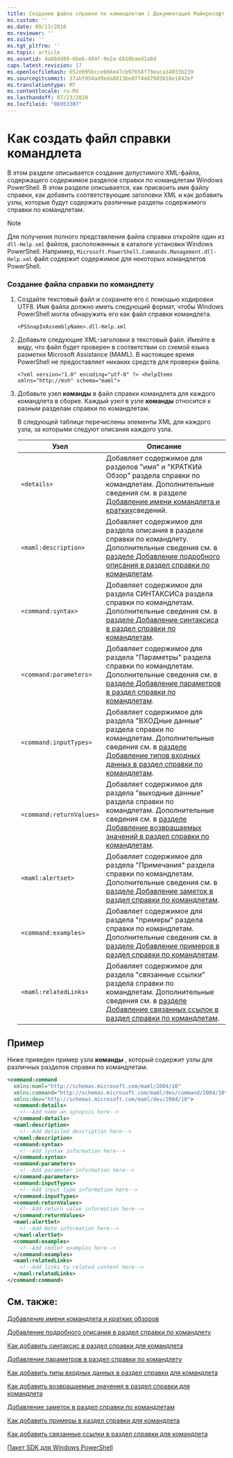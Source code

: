 ```yaml
---
title: Создание файла справки по командлетам | Документация Майкрософт
ms.custom: ''
ms.date: 09/13/2016
ms.reviewer: ''
ms.suite: ''
ms.tgt_pltfrm: ''
ms.topic: article
ms.assetid: 4a88dd89-6beb-494f-9e2a-6b10baed1a8d
caps.latest.revision: 17
ms.openlocfilehash: 652e095bcce606e47cb97658f79eaca34033b239
ms.sourcegitcommit: 37abf054ad9eda8813be8ff4487803b10e1842ef
ms.translationtype: MT
ms.contentlocale: ru-RU
ms.lasthandoff: 07/23/2020
ms.locfileid: "86953307"
---
```

# <a name="how-to-create-the-cmdlet-help-file"></a>Как создать файл справки командлета

В этом разделе описывается создание допустимого XML-файла, содержащего содержимое разделов справки по командлетам Windows PowerShell. В этом разделе описывается, как присвоить имя файлу справки, как добавить соответствующие заголовки XML и как добавить узлы, которые будут содержать различные разделы содержимого справки по командлетам.

> [!NOTE]
> Для получения полного представления файла справки откройте один из `dll-Help.xml` файлов, расположенных в каталоге установки Windows PowerShell. Например, `Microsoft.PowerShell.Commands.Management.dll-Help.xml` файл содержит содержимое для некоторых командлетов PowerShell.

### <a name="how-to-create-a-cmdlet-help-file"></a>Создание файла справки по командлету

1. Создайте текстовый файл и сохраните его с помощью кодировки UTF8. Имя файла должно иметь следующий формат, чтобы Windows PowerShell могла обнаружить его как файл справки командлета.

   `<PSSnapInAssemblyName>.dll-Help.xml`

1. Добавьте следующие XML-заголовки в текстовый файл. Имейте в виду, что файл будет проверен в соответствии со схемой языка разметки Microsoft Assistance (MAML). В настоящее время PowerShell не предоставляет никаких средств для проверки файла.

   `<?xml version="1.0" encoding="utf-8" ?> <helpItems xmlns="http://msh" schema="maml">`

1. Добавьте узел **команды** в файл справки командлета для каждого командлета в сборке. Каждый узел в узле **команды** относится к разным разделам справки по командлетам.

   В следующей таблице перечислены элементы XML для каждого узла, за которыми следуют описания каждого узла.

   |           Узел           |                                                                                                     Описание                                                                                                     |
   | ------------------------ | ------------------------------------------------------------------------------------------------------------------------------------------------------------------------------------------------------------------- |
   | `<details>`              | Добавляет содержимое для разделов "имя" и "КРАТКИй Обзор" раздела справки по командлетам. Дополнительные сведения см. в разделе [Добавление имени командлета и кратких](./how-to-add-the-cmdlet-name-and-synopsis-to-a-cmdlet-help-topic.md)сведений. |
   | `<maml:description>`     | Добавляет содержимое для раздела описания в разделе справки по командлету. Дополнительные сведения см. в [разделе Добавление подробного описания в раздел справки по командлетам](./how-to-add-a-cmdlet-description.md).                    |
   | `<command:syntax>`       | Добавляет содержимое для раздела СИНТАКСИСа раздела справки по командлетам. Дополнительные сведения см. в [разделе Добавление синтаксиса в раздел справки по командлетам](./how-to-add-syntax-to-a-cmdlet-help-topic.md).                                  |
   | `<command:parameters>`   | Добавляет содержимое для раздела "Параметры" раздела справки по командлетам. Дополнительные сведения см. в [разделе Добавление параметров в раздел справки по командлетам](./how-to-add-parameter-information.md).                                  |
   | `<command:inputTypes>`   | Добавляет содержимое для раздела "ВХОДные данные" раздела справки по командлетам. Дополнительные сведения см. в [разделе Добавление типов входных данных в раздел справки по командлетам](./how-to-add-input-types-to-a-cmdlet-help-topic.md).                        |
   | `<command:returnValues>` | Добавляет содержимое для раздела "выходные данные" раздела справки по командлетам. Дополнительные сведения см. в [разделе Добавление возвращаемых значений в раздел справки по командлетам](./how-to-add-return-values-to-a-cmdlet-help-topic.md).                   |
   | `<maml:alertset>`        | Добавляет содержимое для раздела "Примечания" раздела справки по командлетам. Дополнительные сведения см. в [разделе Добавление заметок в раздел справки по командлетам](./how-to-add-notes-to-a-cmdlet-help-topic.md).                                      |
   | `<command:examples>`     | Добавляет содержимое для раздела "примеры" раздела справки по командлетам. Дополнительные сведения см. в [разделе Добавление примеров в раздел справки по командлетам](./how-to-add-examples-to-a-cmdlet-help-topic.md).                            |
   | `<maml:relatedLinks>`    | Добавляет содержимое для раздела "связанные ссылки" раздела справки по командлетам. Дополнительные сведения см. в [разделе Добавление связанных ссылок в раздел справки по командлетам](./how-to-add-related-links-to-a-cmdlet-help-topic.md).             |

## <a name="example"></a>Пример

 Ниже приведен пример узла **команды** , который содержит узлы для различных разделов справки по командлетам.

```xml
<command:command
  xmlns:maml="http://schemas.microsoft.com/maml/2004/10"
  xmlns:command="http://schemas.microsoft.com/maml/dev/command/2004/10"
  xmlns:dev="http://schemas.microsoft.com/maml/dev/2004/10">
  <command:details>
    <!--Add name an synopsis here-->
  </command:details>
  <maml:description>
    <!--Add detailed description here-->
  </maml:description>
  <command:syntax>
    <!--Add syntax information here-->
  </command:syntax>
  <command:parameters>
    <!--Add parameter information here-->
  </command:parameters>
  <command:inputTypes>
    <!--Add input type information here-->
  </command:inputTypes>
  <command:returnValues>
    <!--Add return value information here-->
  </command:returnValues>
  <maml:alertSet>
    <!--Add Note information here-->
  </maml:alertSet>
  <command:examples>
    <!--Add cmdlet examples here-->
  </command:examples>
  <maml:relatedLinks>
    <!--Add links to related content here-->
  </maml:relatedLinks>
</command:command>
```

## <a name="see-also"></a>См. также:

 [Добавление имени командлета и кратких обзоров](./how-to-add-the-cmdlet-name-and-synopsis-to-a-cmdlet-help-topic.md)

 [Добавление подробного описания в раздел справки по командлету](./how-to-add-a-cmdlet-description.md)

 [Как добавить синтаксис в раздел справки для командлета](./how-to-add-syntax-to-a-cmdlet-help-topic.md)

 [Добавление параметров в раздел справки по командлету](./how-to-add-parameter-information.md)

 [Как добавить типы входных данных в раздел справки для командлета](./how-to-add-input-types-to-a-cmdlet-help-topic.md)

 [Как добавить возвращаемые значения в раздел справки для командлета](./how-to-add-return-values-to-a-cmdlet-help-topic.md)

 [Добавление заметок в раздел справки по командлетам](./how-to-add-notes-to-a-cmdlet-help-topic.md)

 [Как добавить примеры в раздел справки для командлета](./how-to-add-examples-to-a-cmdlet-help-topic.md)

 [Как добавить связанные ссылки в раздел справки для командлета](./how-to-add-related-links-to-a-cmdlet-help-topic.md)

 [Пакет SDK для Windows PowerShell](../windows-powershell-reference.md)

